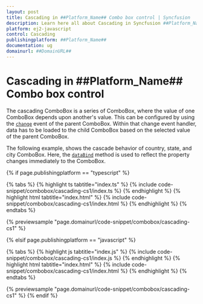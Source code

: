 ```yaml
---
layout: post
title: Cascading in ##Platform_Name## Combo box control | Syncfusion
description: Learn here all about Cascading in Syncfusion ##Platform_Name## Combo box control of Syncfusion Essential JS 2 and more.
platform: ej2-javascript
control: Cascading 
publishingplatform: ##Platform_Name##
documentation: ug
domainurl: ##DomainURL##
---
```


# Cascading in ##Platform_Name## Combo box control

The cascading ComboBox is a series of ComboBox, where the value of one ComboBox depends upon  another's value. This can be configured by using the [`change`](../../api/combo-box/#change) event of the parent ComboBox. Within that change event handler, data has to be loaded to the child ComboBox based on the selected value of the parent ComboBox.

The following example, shows the cascade behavior of country, state, and city ComboBox. Here, the [`dataBind`](../../api/combo-box/#databind) method is used to reflect the property changes immediately to the ComboBox.

{% if page.publishingplatform == "typescript" %}

 {% tabs %}
{% highlight ts tabtitle="index.ts" %}
{% include code-snippet/combobox/cascading-cs1/index.ts %}
{% endhighlight %}
{% highlight html tabtitle="index.html" %}
{% include code-snippet/combobox/cascading-cs1/index.html %}
{% endhighlight %}
{% endtabs %}
        
{% previewsample "page.domainurl/code-snippet/combobox/cascading-cs1" %}

{% elsif page.publishingplatform == "javascript" %}

{% tabs %}
{% highlight js tabtitle="index.js" %}
{% include code-snippet/combobox/cascading-cs1/index.js %}
{% endhighlight %}
{% highlight html tabtitle="index.html" %}
{% include code-snippet/combobox/cascading-cs1/index.html %}
{% endhighlight %}
{% endtabs %}

{% previewsample "page.domainurl/code-snippet/combobox/cascading-cs1" %}
{% endif %}